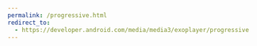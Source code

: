 ```yaml
---
permalink: /progressive.html
redirect_to:
  - https://developer.android.com/media/media3/exoplayer/progressive
---
```

